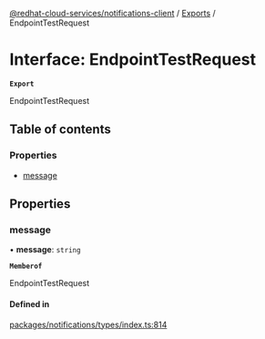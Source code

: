 [@redhat-cloud-services/notifications-client](../README.md) / [Exports](../modules.md) / EndpointTestRequest

# Interface: EndpointTestRequest

**`Export`**

EndpointTestRequest

## Table of contents

### Properties

- [message](EndpointTestRequest.md#message)

## Properties

### message

• **message**: `string`

**`Memberof`**

EndpointTestRequest

#### Defined in

[packages/notifications/types/index.ts:814](https://github.com/RedHatInsights/javascript-clients/blob/main/packages/notifications/types/index.ts#L814)

